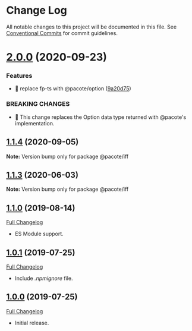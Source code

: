# Change Log

All notable changes to this project will be documented in this file.
See [Conventional Commits](https://conventionalcommits.org) for commit guidelines.

# [2.0.0](https://github.com/PacoteJS/pacote/compare/@pacote/iff@1.1.4...@pacote/iff@2.0.0) (2020-09-23)

### Features

- 🎸 replace fp-ts with @pacote/option ([9a20d75](https://github.com/PacoteJS/pacote/commit/9a20d75bb7d821b2cffdc49ca34e80b5c7f6f6c8))

### BREAKING CHANGES

- 🧨 This change replaces the Option data type returned with @pacote's
  implementation.

## [1.1.4](https://github.com/PacoteJS/pacote/compare/@pacote/iff@1.1.3...@pacote/iff@1.1.4) (2020-09-05)

**Note:** Version bump only for package @pacote/iff

## [1.1.3](https://github.com/PacoteJS/pacote/compare/@pacote/iff@1.1.2...@pacote/iff@1.1.3) (2020-06-03)

**Note:** Version bump only for package @pacote/iff

## [1.1.0](https://github.com/PacoteJS/pacote/tree/@pacote/iff/1.1.0) (2019-08-14)

[Full Changelog](https://github.com/PacoteJS/pacote/compare/@pacote/iff@1.0.1...@pacote/iff@1.1.0)

- ES Module support.

## [1.0.1](https://github.com/PacoteJS/pacote/tree/@pacote/iff/1.0.1) (2019-07-25)

[Full Changelog](https://github.com/PacoteJS/pacote/compare/@pacote/iff@1.0.0...@pacote/iff@1.0.1)

- Include _.npmignore_ file.

## [1.0.0](https://github.com/PacoteJS/pacote/tree/@pacote/iff/1.0.0) (2019-07-25)

[Full Changelog](https://github.com/PacoteJS/pacote/compare/@pacote/iff@1.0.0...@pacote/iff@1.0.0)

- Initial release.
